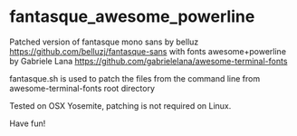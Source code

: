 # fantasque_awesome_powerline

Patched version of fantasque mono sans by belluz
https://github.com/belluzj/fantasque-sans
with fonts awesome+powerline by Gabriele Lana
https://github.com/gabrielelana/awesome-terminal-fonts

fantasque.sh is used to patch the files from the command line from awesome-terminal-fonts root directory

Tested on OSX Yosemite, patching is not required on Linux.

Have fun!

